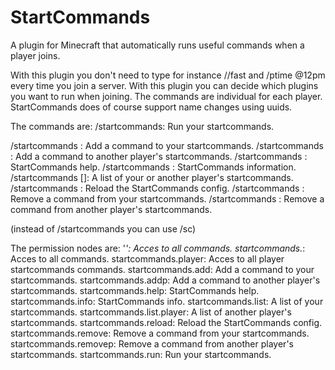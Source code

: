 # StartCommands

A plugin for Minecraft that automatically runs useful commands when a player joins.

With this plugin you don't need to type for instance //fast and /ptime @12pm every time you join a server. With this plugin you can decide which plugins you want to run when joining. The commands are individual for each player. StartCommands does of course support name changes using uuids. 

The commands are:
/startcommands: Run your startcommands.

/startcommands <add> <command>: Add a command to your startcommands.
/startcommands <addp> <player> <command>: Add a command to another player's startcommands.
/startcommands <help>: StartCommands help.
/startcommands <info>: StartCommands information.
/startcommands <list> [<player>]: A list of your or another player's startcommands.
/startcommands <reload>: Reload the StartCommands config.
/startcommands <remove> <command>: Remove a command from your startcommands.
/startcommands <removep> <player> <command>: Remove a command from another player's startcommands.

(instead of /startcommands you can use /sc)

The permission nodes are:
'*': Acces to all commands.
startcommands.*: Acces to all commands.
startcommands.player: Acces to all player startcommands commands.
startcommands.add: Add a command to your startcommands.
startcommands.addp: Add a command to another player's startcommands.
startcommands.help: StartCommands help.
startcommands.info: StartCommands info.
startcommands.list: A list of your startcommands.
startcommands.list.player: A list of another player's startcommands.
startcommands.reload: Reload the StartCommands config.
startcommands.remove: Remove a command from your startcommands.
startcommands.removep: Remove a command from another player's startcommands.
startcommands.run: Run your startcommands.
